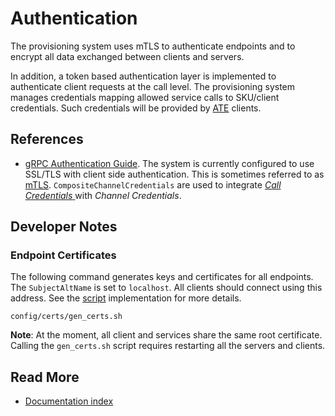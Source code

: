 # Authentication

The provisioning system uses mTLS to authenticate endpoints and to encrypt all
data exchanged between clients and servers.

In addition, a token based authentication layer is implemented
to authenticate client requests at the call level. The provisioning
system manages credentials mapping allowed service calls to SKU/client
credentials. Such credentials will be provided by [ATE](https://github.com/lowRISC/opentitan-provisioning/wiki/ate.md) clients.

## References

* [gRPC Authentication Guide](https://grpc.io/docs/guides/auth/). The system is
  currently configured to use SSL/TLS with client side authentication. This is
  sometimes referred to as
  [mTLS](https://en.wikipedia.org/wiki/Mutual_authentication#mTLS).
  `CompositeChannelCredentials` are used to integrate
  [*Call Credentials* ](https://grpc.io/docs/guides/auth/#credential-types)
  with *Channel Credentials*.

## Developer Notes

### Endpoint Certificates

The following command generates keys and certificates for all endpoints. The
`SubjectAltName` is set to `localhost`. All clients should connect using this
address. See the [script](https://github.com/lowRISC/opentitan-provisioning/blob/main/config/certs/gen_certs.sh) implementation for
more details.

```console
config/certs/gen_certs.sh
```
**Note**: At the moment, all client and services share the same root
certificate. Calling the `gen_certs.sh` script requires restarting all the
servers and clients.

## Read More

* [Documentation index](https://github.com/lowRISC/opentitan-provisioning/wiki/Home)
